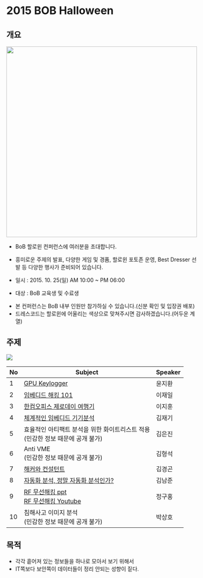 # 2015 BOB Halloween

## 개요

<img src="http://i.imgur.com/iBdh7QT.jpg" width=500px />

- BoB 할로윈 컨퍼런스에 여러분을 초대합니다.
- 흥미로운 주제의 발표, 다양한 게임 및 경품, 할로윈 포토존 운영, Best Dresser 선발 등 다양한 행사가 준비되어 있습니다.

- 일시 : 2015. 10. 25(일) AM 10:00 ~ PM 06:00
- 대상 : BoB 교육생 및 수료생
* 본 컨퍼런스는 BoB 내부 인원만 참가하실 수 있습니다.(신분 확인 및 입장권 배포)
* 드레스코드는 할로윈에 어울리는 색상으로 맞쳐주시면 감사하겠습니다.(어두운 계열)

## 주제

![](http://i.imgur.com/DA7IMCQ.jpg)

| No | Subject | Speaker
| ----- | ----- | -----
| 1 | [GPU Keylogger](http://blackcon.tistory.com/137) | 윤지환
| 2 | [임베디드 해킹 101](https://github.com/bob-conference/2015_bob_halloween/blob/master/pdf/20151111_EMBEDDED_HACKING101_lee.pdf) | 이재일
| 3 | [한컴오피스 제로데이 여행기](https://github.com/bob-conference/2015_bob_halloween/blob/master/pdf/20151111_BOB_hangule_office_zeroday_travel.pdf) | 이지훈
| 4 | [체계적인 임베디드 기기분석](http://pwnerslab.com/archives/555) | 김재기
| 5 | 효율적인 아티팩트 분석을 위한 화이트리스트 적용<br />(민감한 정보 때문에 공개 불가) | 김은진
| 6 | Anti VME<br />(민감한 정보 때문에 공개 불가) | 김형석
| 7 | [해커와 컨설턴트](https://github.com/bob-conference/2015_bob_halloween/blob/master/pdf/20151111_BISC_hacker_and_consultant_kim.pdf) | 김경곤
| 8 | [자동화 분석, 정말 자동화 분석인가?](http://www.slideshare.net/go3bot/bob-information-security-conference) | 김남준
| 9 | [RF 무선해킹 ppt](http://hackerschool.org/files/RF_hacking.pptx)<br /> [RF 무선해킹 Youtube](https://www.youtube.com/channel/UCHa1fZlQcXnMlYY0ERujJYQ) | 정구홍
| 10 | 침해사고 이미지 분석<br />(민감한 정보 때문에 공개 불가) | 박상호


## 목적

- 각각 흩어져 있는 정보들을 하나로 모아서 보기 위해서
- IT쪽보다 보안쪽이 데이터들이 정리 안되는 성향이 짙다.
